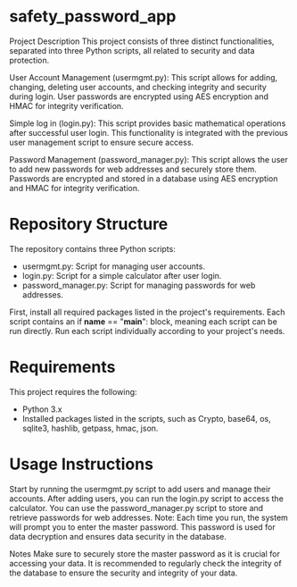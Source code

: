 # safety_password_app
Project Description
This project consists of three distinct functionalities, separated into three Python scripts, all related to security and data protection.

User Account Management (usermgmt.py): This script allows for adding, changing, deleting user accounts, and checking integrity and security during login. User passwords are encrypted using AES encryption and HMAC for integrity verification.

Simple log in (login.py): This script provides basic mathematical operations after successful user login. This functionality is integrated with the previous user management script to ensure secure access.

Password Management (password_manager.py): This script allows the user to add new passwords for web addresses and securely store them. Passwords are encrypted and stored in a database using AES encryption and HMAC for integrity verification.

# Repository Structure
The repository contains three Python scripts:
- usermgmt.py: Script for managing user accounts.
- login.py: Script for a simple calculator after user login.
- password_manager.py: Script for managing passwords for web addresses.

First, install all required packages listed in the project's requirements.
Each script contains an if __name__ == "__main__": block, meaning each script can be run directly.
Run each script individually according to your project's needs.

# Requirements
This project requires the following:
- Python 3.x
- Installed packages listed in the scripts, such as Crypto, base64, os, sqlite3, hashlib, getpass, hmac, json.

# Usage Instructions
Start by running the usermgmt.py script to add users and manage their accounts.
After adding users, you can run the login.py script to access the calculator.
You can use the password_manager.py script to store and retrieve passwords for web addresses.
Note: Each time you run, the system will prompt you to enter the master password. This password is used for data decryption and ensures data security in the database.

Notes
Make sure to securely store the master password as it is crucial for accessing your data.
It is recommended to regularly check the integrity of the database to ensure the security and integrity of your data.
